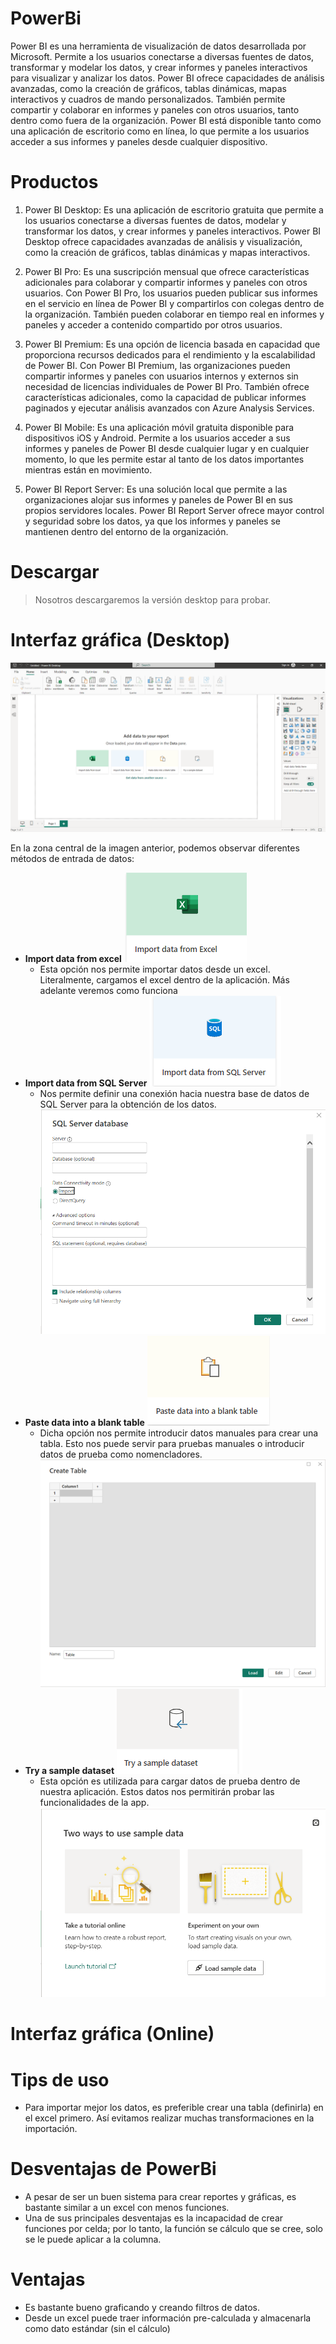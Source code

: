 # PowerBi

Power BI es una herramienta de visualización de datos desarrollada por Microsoft. Permite a los usuarios conectarse a diversas fuentes de datos, transformar y modelar los datos, y crear informes y paneles interactivos para visualizar y analizar los datos. Power BI ofrece capacidades de análisis avanzadas, como la creación de gráficos, tablas dinámicas, mapas interactivos y cuadros de mando personalizados. También permite compartir y colaborar en informes y paneles con otros usuarios, tanto dentro como fuera de la organización. Power BI está disponible tanto como una aplicación de escritorio como en línea, lo que permite a los usuarios acceder a sus informes y paneles desde cualquier dispositivo.

# Productos

1. Power BI Desktop: Es una aplicación de escritorio gratuita que permite a los usuarios conectarse a diversas fuentes de datos, modelar y transformar los datos, y crear informes y paneles interactivos. Power BI Desktop ofrece capacidades avanzadas de análisis y visualización, como la creación de gráficos, tablas dinámicas y mapas interactivos.

2. Power BI Pro: Es una suscripción mensual que ofrece características adicionales para colaborar y compartir informes y paneles con otros usuarios. Con Power BI Pro, los usuarios pueden publicar sus informes en el servicio en línea de Power BI y compartirlos con colegas dentro de la organización. También pueden colaborar en tiempo real en informes y paneles y acceder a contenido compartido por otros usuarios.

3. Power BI Premium: Es una opción de licencia basada en capacidad que proporciona recursos dedicados para el rendimiento y la escalabilidad de Power BI. Con Power BI Premium, las organizaciones pueden compartir informes y paneles con usuarios internos y externos sin necesidad de licencias individuales de Power BI Pro. También ofrece características adicionales, como la capacidad de publicar informes paginados y ejecutar análisis avanzados con Azure Analysis Services.

4. Power BI Mobile: Es una aplicación móvil gratuita disponible para dispositivos iOS y Android. Permite a los usuarios acceder a sus informes y paneles de Power BI desde cualquier lugar y en cualquier momento, lo que les permite estar al tanto de los datos importantes mientras están en movimiento.

5. Power BI Report Server: Es una solución local que permite a las organizaciones alojar sus informes y paneles de Power BI en sus propios servidores locales. Power BI Report Server ofrece mayor control y seguridad sobre los datos, ya que los informes y paneles se mantienen dentro del entorno de la organización.

# Descargar

> Nosotros descargaremos la versión desktop para probar.

# Interfaz gráfica (Desktop)

![Power bi desktop](./assets/powerbi_desktop.png)

En la zona central de la imagen anterior, podemos observar diferentes métodos de entrada de datos:
- **Import data from excel** ![Import data from excel](./assets/import_excel.png)
    - Esta opción nos permite importar datos desde un excel. Literalmente, cargamos el excel dentro de la aplicación. Más adelante veremos como funciona
- **Import data from SQL Server** ![Import SQL Server](./assets/impot_sql_server.png)
    - Nos permite definir una conexión hacia nuestra base de datos de SQL Server para la obtención de los datos.
![Import database window](./assets/import_database_window.png)
- **Paste data into a blank table** ![Import data blank](./assets/import_data_blank.png)
    - Dicha opción nos permite introducir datos manuales para crear una tabla. Esto nos puede servir para pruebas manuales o introducir datos de prueba como nomencladores.
![Import Direct Data](./assets/import_direct_data.png)
- **Try a sample dataset** ![Try sample dataset](./assets/sample_dataset.png)
    - Esta opción es utilizada para cargar datos de prueba dentro de nuestra aplicación. Estos datos nos permitirán probar las funcionalidades de la app.
![Import Sample Data](./assets/import_sample_data.png)

# Interfaz gráfica (Online)

# Tips de uso
- Para importar mejor los datos, es preferible crear una tabla (definirla) en el excel primero. Así evitamos realizar muchas transformaciones en la importación.

# Desventajas de PowerBi
- A pesar de ser un buen sistema para crear reportes y gráficas, es bastante similar a un excel con menos funciones.
- Una de sus principales desventajas es la incapacidad de crear funciones por celda; por lo tanto, la función se cálculo que se cree, solo se le puede aplicar a la columna.

# Ventajas
- Es bastante bueno graficando y creando filtros de datos.
- Desde un excel puede traer información pre-calculada y almacenarla como dato estándar (sin el cálculo)
